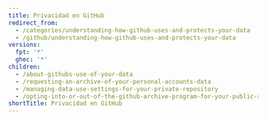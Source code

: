 ```yaml
---
title: Privacidad en GitHub
redirect_from:
  - /categories/understanding-how-github-uses-and-protects-your-data
  - /github/understanding-how-github-uses-and-protects-your-data
versions:
  fpt: '*'
  ghec: '*'
children:
  - /about-githubs-use-of-your-data
  - /requesting-an-archive-of-your-personal-accounts-data
  - /managing-data-use-settings-for-your-private-repository
  - /opting-into-or-out-of-the-github-archive-program-for-your-public-repository
shortTitle: Privacidad en GitHub
---
```


